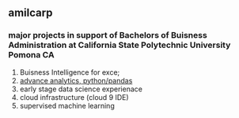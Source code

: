 ## amilcarp
### major projects in support of Bachelors of Buisness Administration at California State Polytechnic University Pomona CA 
1. Buisness Intelligence for exce;
2. [advance analytics, python/pandas](https://github.com/amilcarp2/amilcarp/blob/main/An_ulta_Project.ipynb)
3. early stage data science experienace
4. cloud infrastructure (cloud 9 IDE)
5. supervised machine learning
